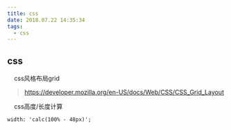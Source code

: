 ```yaml
---
title: css
date: 2018.07.22 14:35:34
tags:
  - css
---
```


## css

&nbsp;&nbsp;&nbsp;&nbsp;css风格布局grid

>https://developer.mozilla.org/en-US/docs/Web/CSS/CSS_Grid_Layout


&nbsp;&nbsp;&nbsp;&nbsp;css高度/长度计算

```code
width: 'calc(100% - 48px)';
```